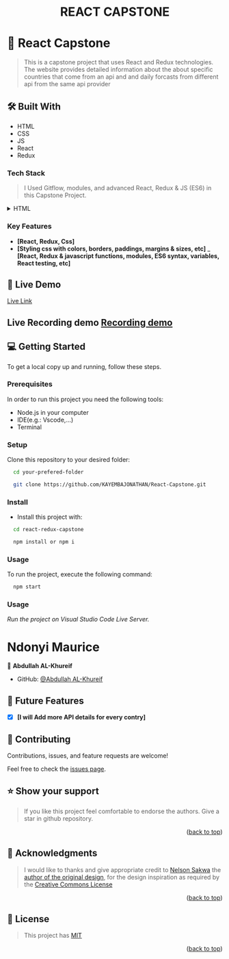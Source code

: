 <div align="center"><h1>REACT CAPSTONE</h1></div>
<!-- 
HOW TO USE::
This is an example of how you may give instructions on setting up your project locally.

Modify this file to match your project and remove sections that don't apply.

REQUIRED SECTIONS:

- Table of Contents
- About the Project
  - Built With
- Authors
- Future Features-
- Mobile version design
- Desktop version design
- Dynamic HTML for featured-speakers

OPTIONAL SECTIONS:

- FAQ

After you're finished please remove all the comments and instructions!
-->

<div align="center">
  <br/>
</div>

# 📗 Table of Contents

- [🛠 Built With](#built-with)
  - [Tech Stack](#tech-stack)
  - [Key Features](#key-features)
- [💻 Getting Started](#getting-started)
  - [Setup](#setup)
  - [Prerequisites](#prerequisites)
  - [Install](#install)
  - [Usage](#usage)
  - [🔭 Future Features](#future-features)
- [👥 Authors](#authors)
- [🤝 Contributing](#contributing)
- [⭐️ Show your support](#support)
- [📝 License](#license)

<!-- PROJECT DESCRIPTION -->

# 📖 React Capstone

> This is a capstone project that uses React and Redux technologies. The website provides detailed 
> information about the about specific countries that come from an api and and daily forcasts
> from different api from the same api provider

## 🛠 Built With <a name="built-with"></a>

- HTML
- CSS
- JS
- React
- Redux

### Tech Stack <a name="tech-stack"></a>

> I Used Gitflow, modules, and advanced React, Redux & JS (ES6) in this Capstone Project.

<details>
  <summary>HTML</summary>
  <ul>
    <li><a href="https://www.w3schools.com/html/">HTML</a></li>
     <li><a href="https://www.w3schools.com/css/">CSS</a></li>
     <li><a href="https://www.w3schools.com/css/">Javascript</a></li>
  </ul>
</details>

<!-- Features -->

### Key Features <a name="key-features"></a>

- **[React, Redux, Css]**
- **[Styling css with colors, borders, paddings, margins & sizes, etc]**
  \_ **[React, Redux & javascript functions, modules, ES6 syntax, variables, React testing, etc]**

## 🚀 Live Demo 
<a href="https://weather-website-z9by.onrender.com/">Live Link</a>

## Live Recording demo <a href="">Recording demo</a>

<!-- GETTING STARTED -->

## 💻 Getting Started <a name="getting-started"></a>

To get a local copy up and running, follow these steps.

### Prerequisites

In order to run this project you need the following tools:

- Node.js in your computer
- IDE(e.g.: Vscode,...)
- Terminal

### Setup

Clone this repository to your desired folder:

```sh
  cd your-prefered-folder

  git clone https://github.com/KAYEMBAJONATHAN/React-Capstone.git
```

### Install

- Install this project with:

```sh
  cd react-redux-capstone

  npm install or npm i
```

### Usage

To run the project, execute the following command:

```sh
  npm start

```

### Usage

_Run the project on Visual Studio Code Live Server._

<!--
Example command:

```sh
  rails server
### Deployment

You can deploy this project using:
Not Yet
<!--
Example:

```sh

```
 -->

# <a name="authors">Ndonyi Maurice</a>

👤 **Abdullah AL-Khureif**

- GitHub: [@Abdullah AL-Khureif](https://github.com/OnlyUnknown)

## 🔭 Future Features <a name="future-features"></a>

- [x] **[I will Add more API details for every contry]**

<!-- CONTRIBUTING -->

## 🤝 Contributing <a name="contributing"></a>

Contributions, issues, and feature requests are welcome!

Feel free to check the [issues page](../../issues/).

## ⭐️ Show your support <a name="support"></a>

> If you like this project feel comfortable to endorse the authors. Give a star in github repository.

<p align="right">(<a href="#readme-top">back to top</a>)</p>

<!-- ACKNOWLEDGEMENTS -->

## 🙏 Acknowledgments <a name="acknowledgements"></a>

> I would like to thanks and give appropriate credit to [Nelson Sakwa](https://www.behance.net/sakwadesignstudio) the [author of the original design](<https://www.behance.net/gallery/31579789/Ballhead-App-(Free-PSDs)>), for the design inspiration as required by the [Creative Commons License](https://creativecommons.org/licenses/)

<p align="right">(<a href="#readme-top">back to top</a>)</p>

<!-- LICENSE -->

## 📝 License <a name="License"></a>

> This project has [MIT](./MIT.md)

<p align="right">(<a href="#readme-top">back to top</a>)</p>
